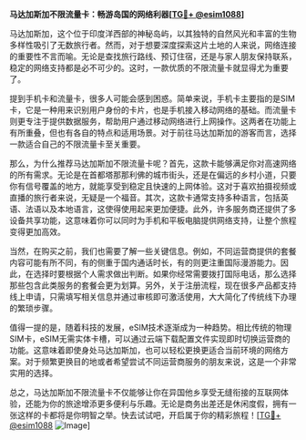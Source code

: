 **马达加斯加不限流量卡：畅游岛国的网络利器[[TG💪+ @esim1088](https://t.me/s/esim1088)]**

马达加斯加，这个位于印度洋西部的神秘岛屿，以其独特的自然风光和丰富的生物多样性吸引了无数旅行者。然而，对于想要深度探索这片土地的人来说，网络连接的重要性不言而喻。无论是查找旅行路线、预订住宿，还是与家人朋友保持联系，稳定的网络支持都是必不可少的。这时，一款优质的不限流量卡就显得尤为重要了。

提到手机卡和流量卡，很多人可能会感到困惑。简单来说，手机卡主要指的是SIM卡，它是一种用来识别用户身份的卡片，也是手机接入移动网络的基础。而流量卡则更专注于提供数据服务，帮助用户通过移动网络进行上网操作。这两者在功能上有所重叠，但也有各自的特点和适用场景。对于前往马达加斯加的游客而言，选择一款适合自己的不限流量卡至关重要。

那么，为什么推荐马达加斯加不限流量卡呢？首先，这款卡能够满足你对高速网络的所有需求。无论是在首都塔那那利佛的城市街头，还是在偏远的乡村小道，只要你有信号覆盖的地方，就能享受到稳定且快速的上网体验。这对于喜欢拍摄视频或直播的旅行者来说，无疑是一个福音。其次，这款卡通常支持多种语言，包括英语、法语以及本地语言，这使得使用起来更加便捷。此外，许多服务商还提供了多设备共享功能，这意味着你可以同时为手机和平板电脑提供网络支持，让整个旅程变得更加高效。

当然，在购买之前，我们也需要了解一些关键信息。例如，不同运营商提供的套餐内容可能有所不同，有的侧重于国内通话时长，有的则更注重国际漫游能力。因此，在选择时要根据个人需求做出判断。如果你经常需要拨打国际电话，那么选择那些包含此类服务的套餐会更为划算。另外，关于注册流程，现在很多产品都支持线上申请，只需填写相关信息并通过审核即可激活使用，大大简化了传统线下办理的繁琐步骤。

值得一提的是，随着科技的发展，eSIM技术逐渐成为一种趋势。相比传统的物理SIM卡，eSIM无需实体卡槽，可以通过云端下载配置文件实现即时切换运营商的功能。这意味着即使身处马达加斯加，也可以轻松更换更适合当前环境的网络方案。对于频繁更换目的地或者希望尝试不同运营商服务的朋友来说，这是一个非常实用的选择。

总之，马达加斯加不限流量卡不仅能够让你在异国他乡享受无缝衔接的互联网体验，还能为你的旅途增添更多便利与乐趣。无论是商务出差还是休闲度假，拥有一张这样的卡都将是你明智之举。快去试试吧，开启属于你的精彩旅程！[[TG💪+ @esim1088](https://t.me/s/esim1088) ![Image](https://i.postimg.cc/4NQfJmqS/Snipaste-2025-05-13-00-14-12.png)]